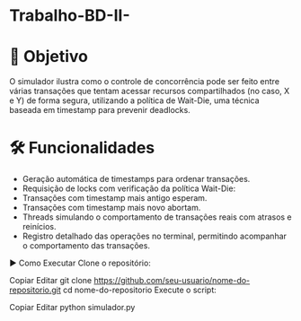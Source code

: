 # Trabalho-BD-II-

# 📌 Objetivo
 O simulador ilustra como o controle de concorrência pode ser feito entre várias transações que tentam acessar recursos compartilhados (no caso, X e Y) de forma segura, utilizando a política de Wait-Die, uma técnica baseada em timestamp para prevenir deadlocks.

# 🛠️ Funcionalidades
- Geração automática de timestamps para ordenar transações.
- Requisição de locks com verificação da política Wait-Die:
- Transações com timestamp mais antigo esperam.
- Transações com timestamp mais novo abortam.
- Threads simulando o comportamento de transações reais com atrasos e reinícios.
- Registro detalhado das operações no terminal, permitindo acompanhar o comportamento das transações.

▶️ Como Executar
Clone o repositório:

Copiar
Editar
git clone https://github.com/seu-usuario/nome-do-repositorio.git
cd nome-do-repositorio
Execute o script:

Copiar
Editar
python simulador.py
